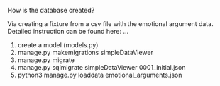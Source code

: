 How is the database created? 

Via creating a fixture from a csv file with the emotional argument data. 
Detailed instruction can be found here: ...


1. create a model (models.py)
2. manage.py makemigrations simpleDataViewer  
3. manage.py migrate      
4. manage.py sqlmigrate simpleDataViewer 0001_initial.json    
5. python3 manage.py loaddata emotional_arguments.json    

